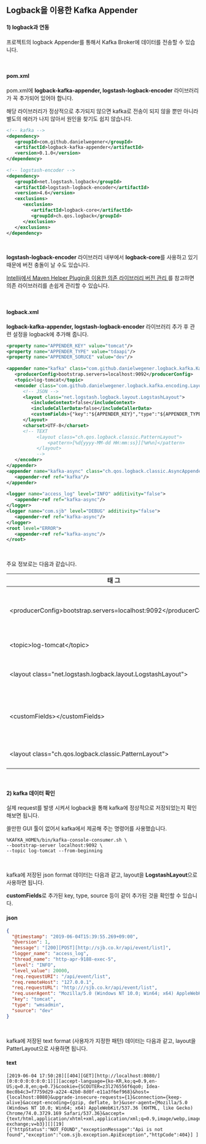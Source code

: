## Logback을 이용한 Kafka Appender

#### 1) logback과 연동
프로젝트의 logback Appender를 통해서 Kafka Broker에 데이터를 전송할 수 있습니다.

</br>

#### pom.xml
pom.xml에 **logback-kafka-appender,  logstash-logback-encoder** 라이브러리가 꼭 추가되어 있어야 합니다. 

해당 라이브러리가 정상적으로 추가되지 않으면 kafka로 전송이 되지 않을 뿐만 아니라 별도의 에러가 나지 않아서 원인을 찾기도 쉽지 않습니다.

``` xml
<!-- kafka -->
<dependency>
   <groupId>com.github.danielwegener</groupId>
   <artifactId>logback-kafka-appender</artifactId>
   <version>0.1.0</version>
</dependency>
 
<!-- logstash-encoder -->
<dependency>
   <groupId>net.logstash.logback</groupId>
   <artifactId>logstash-logback-encoder</artifactId>
   <version>4.6</version>
   <exclusions>
      <exclusion>
         <artifactId>logback-core</artifactId>
         <groupId>ch.qos.logback</groupId>
      </exclusion>
   </exclusions>
</dependency>
``` 

</br>

**logstash-logback-encoder** 라이브러리 내부에서 **logback-core**를 사용하고 있기 때문에 버전 충돌이 날 수도 있습니다.

[Intellij에서 Maven Helper Plugin을 이용한 의존 라이브러리 버전 관리 ](https://github.com/simjunbo/tip/blob/master/Intellij%EC%97%90%EC%84%9C%20Maven%20Helper%20Plugin%EC%9D%84%20%EC%9D%B4%EC%9A%A9%ED%95%9C%20%EC%9D%98%EC%A1%B4%20%EB%9D%BC%EC%9D%B4%EB%B8%8C%EB%9F%AC%EB%A6%AC%20%EB%B2%84%EC%A0%84%20%EA%B4%80%EB%A6%AC.md)를 참고하면 의존 라이브러리를 손쉽게 관리할 수 있습니다.


</br>

#### logback.xml
**logback-kafka-appender,  logstash-logback-encoder**  라이브러리 추가 후 관련 설정을 logback에 추가해 줍니다.

``` xml
<property name="APPENDER_KEY" value="tomcat"/>
<property name="APPENDER_TYPE" value="tdaapi"/>
<property name="APPENDER_SORUCE" value="dev"/>
 
<appender name="kafka" class="com.github.danielwegener.logback.kafka.KafkaAppender">
   <producerConfig>bootstrap.servers=localhost:9092</producerConfig>
   <topic>log-tomcat</topic>
   <encoder class="com.github.danielwegener.logback.kafka.encoding.LayoutKafkaMessageEncoder">
      <!-- JSON -->
      <layout class="net.logstash.logback.layout.LogstashLayout">
         <includeContext>false</includeContext>
         <includeCallerData>false</includeCallerData>
         <customFields>{"key":"${APPENDER_KEY}","type":"${APPENDER_TYPE}", "source":"${APPENDER_SORUCE}"}</customFields>
      </layout>
      <charset>UTF-8</charset>
      <!-- TEXT
           <layout class="ch.qos.logback.classic.PatternLayout">
               <pattern>[%d{yyyy-MM-dd HH:mm:ss}][%m%n]</pattern>
           </layout>
           -->
   </encoder>
</appender>
<appender name="kafka-async" class="ch.qos.logback.classic.AsyncAppender">
   <appender-ref ref="kafka"/>
</appender>
 
<logger name="access_log" level="INFO" additivity="false">
   <appender-ref ref="kafka-async"/>
</logger>
<logger name="com.sjb" level="DEBUG" additivity="false">
   <appender-ref ref="kafka-async"/>
</logger>
<root level="ERROR">
   <appender-ref ref="kafka-async"/>
</root>
``` 

</br>

주요 정보로는 다음과 같습니다.

|태 그|설 명|
|------|---|
|\<producerConfig\>bootstrap.servers=localhost:9092\<\/producerConfig\>|데이터를 전송할 kafka broker (여러개 인경우 콤마(,)로 구분)|
|\<topic\>log-tomcat\<\/topic\>|데이터를 전송할 topic|
|\<layout class="net.logstash.logback.layout.LogstashLayout"\>|Logstash의 json format 으로 메시지 출력|
|\<customFields\>\<\/customFields\>|customFields 태그를 사용하면 json에 특정 데이터 추가 가능|
|\<layout class="ch.qos.logback.classic.PatternLayout"\>|text format 으로 메시지 출력|
   
</br>

#### 2) kafka 데이터 확인

실제 request를 발생 시켜서 logback을 통해 kafka에 정상적으로 저장되었는지 확인해보면 됩니다.

쓸만한 GUI 툴이 없어서 kafka에서 제공해 주는 명령어를 사용했습니다.

``` config
%KAFKA_HOME%/bin/kafka-console-consumer.sh \
--bootstrap-server localhost:9092 \
--topic log-tomcat --from-beginning
```

</br>

kafka에 저장된 json format 데이터는 다음과 같고, layout을 **LogstashLayout**으로 사용하면 됩니다. 

**customFields**로 추가된 key, type, source 등이 같이 추가된 것을 확인할 수 있습니다.
#### json
``` json
{
  "@timestamp": "2019-06-04T15:39:55.269+09:00",
  "@version": 1,
  "message": "[200][POST][http://sjb.co.kr/api/event/list]",
  "logger_name": "access_log",
  "thread_name": "http-apr-9188-exec-5",
  "level": "INFO",
  "level_value": 20000,
  "req.requestURI": "/api/event/list",
  "req.remoteHost": "127.0.0.1",
  "req.requestURL": "http:///sjb.co.kr/api/event/list",
  "req.userAgent": "Mozilla/5.0 (Windows NT 10.0; Win64; x64) AppleWebKit/537.36 (KHTML, like Gecko) Chrome/57.0.2987.110 Safari/537.36",
  "key": "tomcat",
  "type": "wmsadmin",
  "source": "dev"
}
``` 

</br>

kafka에 저장된 text format (사용자가 지정한 패턴) 데이터는 다음과 같고, layout을 PatterLayout으로 사용하면 됩니다.
#### text
``` 
[2019-06-04 17:50:28][[404][GET][http://localhost:8080/][0:0:0:0:0:0:0:1][][accept-language={ko-KR,ko;q=0.9,en-US;q=0.8,en;q=0.7}&cookie={SCOUTER=z3l276556f6qo0; Idea-8ec0b4c3=f7759d29-a224-42b0-8d0f-e11a3f6ef968}&host={localhost:8080}&upgrade-insecure-requests={1}&connection={keep-alive}&accept-encoding={gzip, deflate, br}&user-agent={Mozilla/5.0 (Windows NT 10.0; Win64; x64) AppleWebKit/537.36 (KHTML, like Gecko) Chrome/74.0.3729.169 Safari/537.36}&accept={text/html,application/xhtml+xml,application/xml;q=0.9,image/webp,image/apng,*/*;q=0.8,application/signed-exchange;v=b3}][][19][{"httpStatus":"NOT_FOUND","exceptionMessage":"Api is not found","exception":"com.sjb.exception.ApiException","httpCode":404}] ]
```
